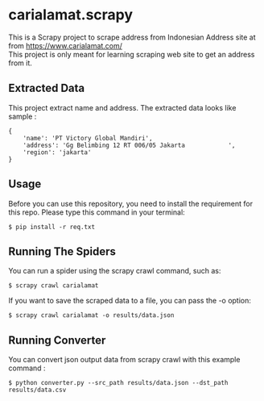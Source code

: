 # carialamat.scrapy
This is a Scrapy project to scrape address from Indonesian Address site at from https://www.carialamat.com/</br>
This project is only meant for learning scraping web site to get an address from it.

## Extracted Data
This project extract name and address. The extracted data looks like sample :
```
{
    'name': 'PT Victory Global Mandiri', 
    'address': 'Gg Belimbing 12 RT 006/05 Jakarta            ',
    'region': 'jakarta'
}
```

## Usage
Before you can use this repository, you need to install the requirement for this repo. Please type this command in your terminal:

```
$ pip install -r req.txt
```

## Running The Spiders
You can run a spider using the scrapy crawl command, such as:

```
$ scrapy crawl carialamat
```

If you want to save the scraped data to a file, you can pass the -o option:

```
$ scrapy crawl carialamat -o results/data.json
```

## Running Converter
You can convert json output data from scrapy crawl with this example command :

```
$ python converter.py --src_path results/data.json --dst_path results/data.csv
```